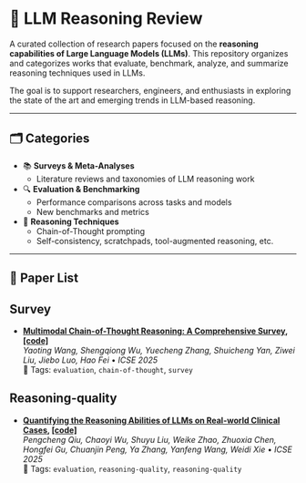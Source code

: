 # 🧠 LLM Reasoning Review

A curated collection of research papers focused on the **reasoning capabilities of Large Language Models (LLMs)**. This repository organizes and categorizes works that evaluate, benchmark, analyze, and summarize reasoning techniques used in LLMs.

The goal is to support researchers, engineers, and enthusiasts in exploring the state of the art and emerging trends in LLM-based reasoning.

---

## 🗂 Categories

- 📚 **Surveys & Meta-Analyses**
  - Literature reviews and taxonomies of LLM reasoning work
- 🔍 **Evaluation & Benchmarking**
  - Performance comparisons across tasks and models
  - New benchmarks and metrics
- 🧠 **Reasoning Techniques**
  - Chain-of-Thought prompting
  - Self-consistency, scratchpads, tool-augmented reasoning, etc.
---

## 📌 Paper List

## Survey

- **[Multimodal Chain-of-Thought Reasoning: A Comprehensive Survey](https://arxiv.org/abs/2503.12605), [[code]](https://github.com/yaotingwangofficial/Awesome-MCoT)**  
  *Yaoting Wang, Shengqiong Wu, Yuecheng Zhang, Shuicheng Yan, Ziwei Liu, Jiebo Luo, Hao Fei* • *ICSE 2025*  
  📁 Tags: `evaluation`, `chain-of-thought`, `survey`  
 <!-- 📝 Summary: One or two sentences describing the paper's contribution.-->

## Reasoning-quality

- **[Quantifying the Reasoning Abilities of LLMs on Real-world Clinical Cases](https://arxiv.org/abs/2503.04691), [[code]](https://github.com/MAGIC-AI4Med/MedRBench)**  
  *Pengcheng Qiu, Chaoyi Wu, Shuyu Liu, Weike Zhao, Zhuoxia Chen, Hongfei Gu, Chuanjin Peng, Ya Zhang, Yanfeng Wang, Weidi Xie* • *ICSE 2025*  
  📁 Tags: `evaluation`, `reasoning-quality`, `reasoning-quality`  
  <!-- 📝 Summary: One or two sentences describing the paper's contribution. -->

